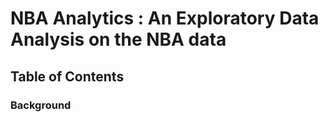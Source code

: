 # NBA Analytics : An Exploratory Data Analysis on the NBA data

## Table of Contents


### Background
